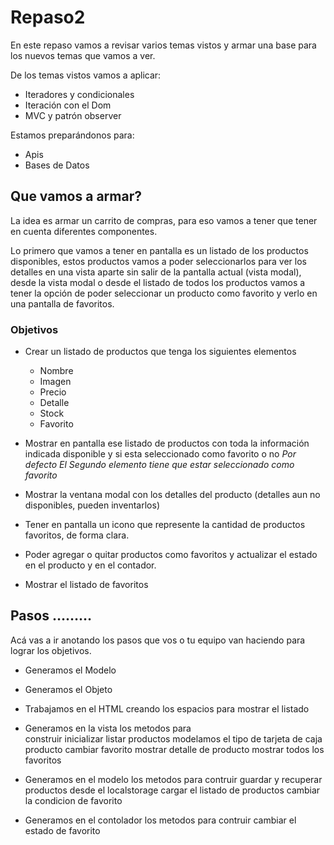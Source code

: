 # Repaso2

En este repaso vamos a revisar varios temas vistos y armar una base para los nuevos temas que vamos a ver.

De los temas vistos vamos a aplicar:
* Iteradores y condicionales
* Iteración con el Dom
* MVC y patrón observer

Estamos preparándonos para:

* Apis
* Bases de Datos

## Que vamos a armar?
La idea es armar un carrito de compras, para eso vamos a tener que tener en cuenta diferentes componentes.

Lo primero que vamos a tener en pantalla es un listado de los productos disponibles, estos productos vamos a poder seleccionarlos para ver los detalles en una vista aparte sin salir de la pantalla actual (vista modal), desde la vista modal o desde el listado de todos los productos vamos a tener la opción de poder seleccionar un producto como favorito y verlo en una pantalla de favoritos.

### Objetivos
* Crear un listado de productos que tenga los siguientes elementos
	* Nombre
	* Imagen
	* Precio
	* Detalle
	* Stock
	* Favorito

* Mostrar en pantalla ese listado de productos con toda la información indicada disponible y si esta seleccionado como favorito o no
*Por defecto El Segundo elemento tiene que estar seleccionado como favorito*

* Mostrar la ventana modal con los detalles del producto (detalles aun no disponibles, pueden inventarlos)

* Tener en pantalla un icono que represente la cantidad de productos favoritos, de forma clara.

* Poder agregar o quitar productos como favoritos y actualizar el estado en el producto y en el contador.

* Mostrar el listado de favoritos


## Pasos ………
Acá vas a ir anotando los pasos que vos o tu equipo van haciendo para lograr los objetivos.

* Generamos el Modelo
* Generamos el Objeto
* Trabajamos en el HTML creando los espacios para mostrar el listado
* Generamos en la vista los metodos para  
	construir
	inicializar
	listar productos
	modelamos el tipo de tarjeta de caja producto
	cambiar favorito
	mostrar detalle de producto
	mostrar todos los favoritos

* Generamos en el modelo los metodos para
	contruir
	guardar y recuperar productos desde el localstorage
	cargar el listado de productos
	cambiar la condicion de favorito

* Generamos en el contolador los metodos para
	contruir
	cambiar el estado de favorito
